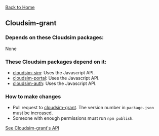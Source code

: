[Back to Home](Home)

## Cloudsim-grant ##

### Depends on these Cloudsim packages:

None

### These Cloudsim packages depend on it:

* [cloudsim-sim](https://bitbucket.org/osrf/cloudsim-sim): Uses the Javascript API.
* [cloudsim-portal](https://bitbucket.org/osrf/cloudsim-portal): Uses the Javascript API.
* [cloudsim-auth](https://bitbucket.org/osrf/cloudsim-auth): Uses the Javascript API.

### How to make changes

* Pull request to [cloudsim-grant](https://bitbucket.org/osrf/cloudsim-grant).
The version number in `package.json` must be increased.
* Someone with enough permissions must run `npm publish`.

[See Cloudsim-grant's API](Interface_grant)
